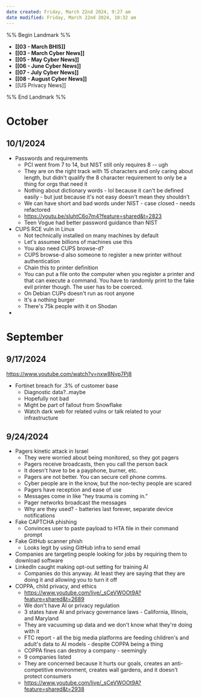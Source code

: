 ```yaml
---
date created: Friday, March 22nd 2024, 9:27 am
date modified: Friday, March 22nd 2024, 10:32 am
---
```


%% Begin Landmark %%
- **[[03 - March BHIS]]**
- **[[03 - March Cyber News]]**
- **[[05 - May Cyber News]]**
- **[[06 - June Cyber News]]**
- **[[07 - July Cyber News]]**
- **[[08 - August Cyber News]]**
- [[US Privacy News]]

%% End Landmark %%

# October

## 10/1/2024

- Passwords and requirements
    - PCI went from 7 to 14, but NIST still only requires 8 -- ugh
    - They are on the right track with 15 characters and only caring about length, but didn't qualify the 8 character requirement to only be a thing for orgs that need it
    - Nothing about dictionary words - lol because it can't be defined easily - but just because it's not easy doesn't mean they shouldn't
    - We can have short and bad words under NIST - case closed - needs refactored
    - https://youtu.be/sluhtC6o7m4?feature=shared&t=2823
    - Teen Vogue had better password guidance than NIST
- CUPS RCE vuln in Linux
    - Not technically installed on many machines by default
    - Let's assumee billions of machines use this
    - You also need CUPS browse-d?
    - CUPS browse-d also someone to register a new printer without authentication
    - Chain this to printer definition
    - You can put a file onto the computer when you register a printer and that can execute a command.  You have to randomly print to the fake evil printer though.  The user has to be coerced.
    - On Debian CUPs doesn't run as root anyone
    - It's a nothing burger
    - There's 75k people with it on Shodan
- 

# September

## 9/17/2024

https://www.youtube.com/watch?v=nxw8Nvp7Pj8

- Fortinet breach for .3% of customer base
    - Diagnostic data?..maybe
    - Hopefully not bad
    - Might be part of fallout from Snowflake
    - Watch dark web for related vulns or talk related to your infrastructure

## 9/24/2024

- Pagers kinetic attack in Israel
    - They were worried about being monitored, so they got pagers
    - Pagers receive broadcasts, then you call the person back
    - It doesn't have to be a payphone, burner, etc.
    - Pagers are not better. You can secure cell phone comms.
    - Cyber people are in the know, but the non-techy people are scared
    - Pagers have reception and ease of use
    - Messages come in like "hey trauma is coming in."
    - Pager networks broadcast the messages
    - Why are they used? - batteries last forever, separate device notifications
- Fake CAPTCHA phishing
    - Convinces user to paste payload to HTA file in their command prompt
- Fake GitHub scanner phish
    - Looks legit by using GitHub infra to send email
- Companies are targeting people looking for jobs by requiring them to download software
- LinkedIn caught making opt-out setting for training AI
    - Companies do this anyway. At least they are saying that they are doing it and allowing you to turn it off
- COPPA, child privacy, and ethics
    - https://www.youtube.com/live/_sCeVWOOt9A?feature=shared&t=2689 
    - We don't have AI or privacy regulation
    - 3 states have AI and privacy governance laws - California, Illinois, and Maryland
    - They are vacuuming up data and we don't know what they're doing with it
    - FTC report - all the big media platforms are feeding children's and adult's data to AI models - despite COPPA being a thing
    - COPPA fines can destroy a company - seemingly
    - 9 companies listed
    - They are concerned because it hurts our goals, creates an anti-competitive environment, creates wall gardens, and it doesn't protect consumers
    - https://www.youtube.com/live/_sCeVWOOt9A?feature=shared&t=2938